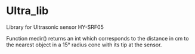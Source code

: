 # Ultra_lib

Library for Ultrasonic sensor HY-SRF05

Function medir() returns an int which corresponds to the distance in cm to the nearest object in a 15° radius cone with its
tip at the sensor.
